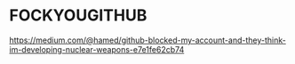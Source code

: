 # FOCKYOUGITHUB
https://medium.com/@hamed/github-blocked-my-account-and-they-think-im-developing-nuclear-weapons-e7e1fe62cb74
